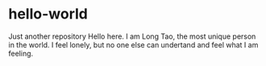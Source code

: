 # hello-world
Just another repository
Hello here. I am Long Tao, the most unique person in the world.
I feel lonely, but no one else can undertand and feel what I am feeling.
